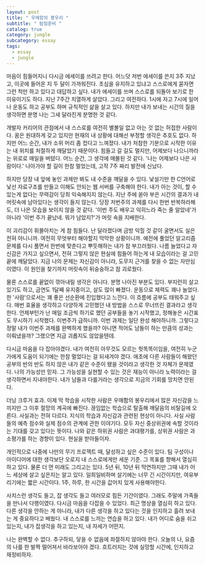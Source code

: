 ```yaml
---
layout: post
title: " 우매함의 봉우리 "
subtitle: " 탐험준비 "
catalog: true
category: jungle
subcategory: essay
tags:
  - essay
  - jungle
---
```


마음이 힘들어지니 다시금 에세이를 쓰려고 한다. 어느덧 저번 에세이를 쓴지 3주 지났고, 이곳에 들어온 지 두 달이 가까워진다. 초심을 유지하고 있냐고 스스로에게 묻자면 그런 척만 하고 있다고 대답하고 싶다. 내가 에세이를 쓰며 스스로를 되돌아 보기로 한 이유이기도 하다. 지난 7주간 치열하게 살았다. 그리고 여전하다. 1시에 자고 7시에 일어나 운동도 하고 공부도 하며 규칙적인 삶을 살고 있다. 하지만 내가 보내는 시간의 질을 생각하면 분명 나는 그새 달라진게 분명한 것 같다.

개발자 커리어의 관점에서 내 스스로를 여전히 별볼일 없고 아는 것 없는 허접한 사람이다. 꿈은 원대하게 갖고 있지만 현재의 내 상황에 대해선 부정할 생각은 추호도 없다. 하지만 어느 순간, 내가 소위 머리 좀 컸다고 느껴졌다. 내가 처참한 기분으로 시작한 이유는 내 위치를 처절하게 깨달았기 때문이다. 힘들고 갈 길도 멀지만, 어제보다 나으니까라는 위로로 매일을 버텼다. 어느 순간, 그 생각에 매몰된 것 같다. '나는 어제보다 나은 사람이다.' 나아가야 할 길이 한참 멀었는데, 고작 7주 짜리 발전에 신났다.

하지만 당장 내 앞에 놓인 과제만 봐도 내 수준을 깨달을 수 있다. 낯설기만 한 C언어로 낯선 자료구조를 만들고 이해도 안되는 웹 서버를 구축해야 한다. 내가 아는 것이, 할 수 있는게 없다는 무력감이 당최 익숙해지지 않는다. 지난 주에 쏟아 부은 시간의 결과가 내 머릿속에 남아있다는 생각이 들지 않는다. 당장 저번주의 과제를 다시 한번 반복하라해도, 더 나은 모습을 보이지 않을 것 같다. '이번 주도 배우고 익히느라 죽는 줄 알았네'가 아니라 '이번 주가 끝났네. 뭐가 남았지?'가 머릿 속을 지배한다.

이 괴리감이 휘몰아치는 게 참 힘들다. 난 달라졌다며 금방 익힐 것 같이 굴면서도 실은 전혀 아니니까. 여전히 무엇부터 해야할지 막막한 상황이니까. 예전에 풀었던 알고리즘 문제를 다시 풀면서 한번에 맞춘다고 뿌듯해하는 내가 참 부끄러웠다. 나름 늘었다고 자신감은 가지고 싶으면서, 전혀 그렇지 않은 현실에 힘들어 하는게 내 모습이라는 걸 고민 끝에 깨달았다. 지금 나의 문제는 자신감이 아니라, 도무지 근거를 찾을 수 없는 자만심이였다. 이 원인을 찾기까지 머릿속이 뒤숭숭하고 참 괴로웠다.

물론 스스로를 끝없이 깎아내릴 생각은 아니다. 분명 나아진 부분도 있다. 부지런히 살고 있기도 하고, 금연도 1달째 유지중이고, 살도 많이 빠졌다. 운동으로 체력도 꽤나 늘었다. 한 '사람'으로서는 꽤 좋은 선순환에 진입했다고 느낀다. 이 흐름에 공부도 태워주고 싶다. 매번 효율을 생각하고 다양하게 고민했던 내 방법을 스스로 무너뜨린 결과라고 생각한다. 언제부턴가 난 매일 조금씩 하기로 했던 공부들을 놓기 시작했고, 정해놓은 시간표도 무시하기 시작했다. 이번주가 급하니까. 이번 과제는 일단 완성 해야하니까. 그렇다고 정말 내가 이번주 과제를 완벽하게 했을까? 아니면 적어도 남들이 하는 만큼의 성과는 이뤄냈을까? 그랬으면 지금 괴롭지도 않았을텐데.

다시금 마음을 다 잡아야겠다. 내가 여전히 아무것도 모르는 헛똑똑이임을, 여전히 누군가에게 도움이 되기에는 한참 멀었다는 걸 되새겨야 겠다. 애초에 다른 사람들이 해왔던 공부의 반의 반도 하지 않은 내가 같은 수준이 됐을 것이라고 생각한 것 자체가 문제였다. 나의 가능성만 믿자. 그 가능성을 실현할 수 있는 것은 재능이 아니라 노력이라는 걸 생각하면서 지내야한다. 내가 남들과 다를거라는 생각으로 지금의 기회를 망치면 안된다.

더닝 크루거 효과. 이제 막 학습을 시작한 사람은 우매함의 봉우리에서 많은 자신감을 느끼지만 그 이후 절망의 계곡에 빠진다. 끊임없는 학습으로 탈출해 깨달음의 비탈길에 오른다. 사실과는 전혀 다르다. 지식의 학습과 자신감과 관련된 현상이 아니다. 사실 사람들의 예측 점수와 실제 점수의 관계에 관한 이야기다. 모두 자신 중상위권에 속할 것이라는 기대를 갖고 있다는 뜻이다. 나와 같은 하위권 사람은 과대평가를, 상위권 사람은 과소평가를 하는 경향이 있다. 현실을 받아들이자.

개인적으로 나중에 나만의 무기 프로젝트 때, 달성하고 싶은 수준이 있다. 팀 구성이나 아이디어에 대한 생각보단 오로지 내 스스로에게만 세운 기준. 그 목표를 향해서 열심히 하고 있다. 물론 더 먼 미래도 그리고는 있다. 5년 뒤, 10년 뒤 막연하지만 그때 내가 어느 세상에 살고 싶은지는 알고 있다. 일희일비하며 살기에는 너무 긴 시간이지만, 여유부리기에는 짧은 시간이다. 1주, 하루, 한 시간을 값어치 있게 사용해야한다.

사치스런 생각도 들고, 잡 생각도 들고 여러모로 힘든 기간이였다. 그래도 주말에 가족들을 만나서 다행이였다. 다시금 마음을 다잡을 수 있었다. 최근 명상을 열심히 하고 있다. 다른 생각을 안하는 게 아니라, 내가 다른 생각을 하고 있다는 것을 인지하고 흘려 보내는 게 중요하다고 배웠다. 내 스스로를 느끼는 연습을 하고 있다. 내가 어디로 숨을 쉬고 있는지, 내가 잡생각을 하고 있는지, 내 자세가 어떤지.

나는 완벽할 수 없다. 추구하되, 닿을 수 없음에 좌절하지 않아야 한다. 오늘의 나, 요즘의 나를 한 발짝 떨어져서 바라보아야 겠다. 흐트러지는 것에 실망할 시간에, 인지하고 재정비하자.

